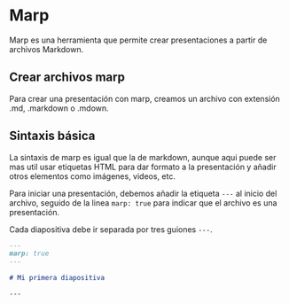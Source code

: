 # Marp
Marp es una herramienta que permite crear presentaciones a partir de archivos Markdown.

## Crear archivos marp
Para crear una presentación con marp, creamos un archivo con extensión .md, .markdown o .mdown.

## Sintaxis básica
La sintaxis de marp es igual que la de markdown, aunque aqui puede ser mas util usar etiquetas HTML para dar formato a la presentación y añadir otros elementos como imágenes, videos, etc.

Para iniciar una presentación, debemos añadir la etiqueta `---` al inicio del archivo, seguido de la linea `marp: true` para indicar que el archivo es una presentación.

Cada diapositiva debe ir separada por tres guiones `---`.

```markdown
---
marp: true
---

# Mi primera diapositiva

---

```
